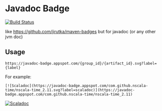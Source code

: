 # Javadoc Badge

[![Build Status](https://travis-ci.org/xuwei-k/javadoc-badge.svg?branch=master)](https://travis-ci.org/xuwei-k/javadoc-badge)

like <https://github.com/jirutka/maven-badges> but for javadoc (or any other jvm doc)

Usage
-----

```
https://javadoc-badge.appspot.com/{group_id}/{artifact_id}.svg?label={label}
```

For example:

```
[![Scaladoc](https://javadoc-badge.appspot.com/com.github.nscala-time/nscala-time_2.11.svg?label=scaladoc)](https://javadoc-badge.appspot.com/com.github.nscala-time/nscala-time_2.11)
```

[![Scaladoc](https://javadoc-badge.appspot.com/com.github.nscala-time/nscala-time_2.11.svg?label=scaladoc)](https://javadoc-badge.appspot.com/com.github.nscala-time/nscala-time_2.11)

